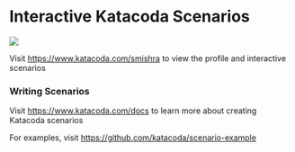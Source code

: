 # Interactive Katacoda Scenarios

[![](http://shields.katacoda.com/katacoda/smishra/count.svg)](https://www.katacoda.com/smishra "Get your profile on Katacoda.com")

Visit https://www.katacoda.com/smishra to view the profile and interactive scenarios

### Writing Scenarios
Visit https://www.katacoda.com/docs to learn more about creating Katacoda scenarios

For examples, visit https://github.com/katacoda/scenario-example
